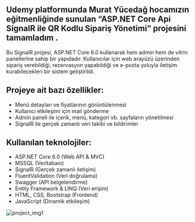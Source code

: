 ﻿## Udemy platformunda Murat Yücedağ hocamızın eğitmenliğinde sunulan “ASP.NET Core Api SignalR ile QR Kodlu Sipariş Yönetimi” projesini tamamladım .
Bu SignalR projesi, ASP.NET Core 6.0 kullanarak hem admin hem de vitrin panellerine sahip bir yapıdadır. Kullanıcılar için web arayüzü üzerinden sipariş verebildiği, rezervasyon yapabildiği ve e-posta yoluyla iletişim kurabilecekleri bir sistem geliştirildi. 

## Projeye ait bazı özellikler:

- Menü detayları ve fiyatlarının görüntülenmesi 
- Kullanıcı etkileşimi için mail gönderme 
- Admin paneli ile içerik, menü, kategori vb. sayfaların yönetilmesi
- SignalR ile gerçek zamanlı veri takibi ve bildirimler 

## Kullanılan teknolojiler:

- ASP.NET Core 6.0 (Web API & MVC) 
- MSSQL (Veritabanı) 
- SignalR (Gerçek zamanlı iletişim) 
- FluentValidation (Veri doğrulama) 
- Swagger (API belgelendirme) 
- Entity Framework & LINQ (Veri erişim) 
- HTML, CSS, Bootstrap (Frontend) 
- JavaScript (Dinamik etkileşim)


![project_img1](Assets\signalr-1)
